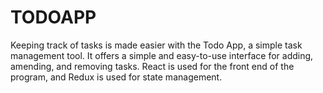 # TODOAPP
Keeping track of tasks is made easier with the Todo App, a simple task management tool. It offers a simple and easy-to-use interface for adding, amending, and removing tasks. React is used for the front end of the program, and Redux is used for state management.
